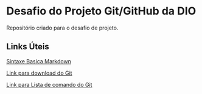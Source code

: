 # Desafio do Projeto Git/GitHub da DIO
Repositório criado para o desafio de projeto.

## Links Úteis
[Sintaxe Basica Markdown](https://www.markdownguide.org/basic-syntax/)

[Link para download do Git](https://git-scm.com/downloads) 

[Link para Lista de comando do Git](https://comandosgit.github.io/)
